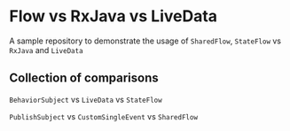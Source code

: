 # Flow vs RxJava vs LiveData
A sample repository to demonstrate the usage of `SharedFlow`, `StateFlow` vs `RxJava` and `LiveData`

## Collection of comparisons

`BehaviorSubject` vs `LiveData` vs `StateFlow`

`PublishSubject` vs `CustomSingleEvent` vs `SharedFlow`
